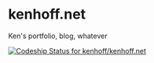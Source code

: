 # kenhoff.net

Ken's portfolio, blog, whatever

[ ![Codeship Status for kenhoff/kenhoff.net](https://codeship.io/projects/26f94c10-2e50-0132-ad7a-1e3b47583c2d/status)](https://codeship.io/projects/39359)
